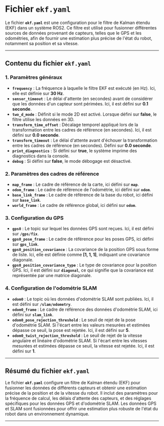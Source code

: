 # Fichier **`ekf.yaml`**

Le fichier **`ekf.yaml`** est une configuration pour le filtre de Kalman étendu (EKF) dans un système ROS2. Ce filtre est utilisé pour fusionner différentes sources de données provenant de capteurs, telles que le GPS et les odométries, afin de fournir une estimation plus précise de l'état du robot, notamment sa position et sa vitesse.

---

## **Contenu du fichier `ekf.yaml`**

### **1. Paramètres généraux**
- **`frequency`** : La fréquence à laquelle le filtre EKF est exécuté (en Hz). Ici, elle est définie sur **30 Hz**.
- **`sensor_timeout`** : Le délai d'attente (en secondes) avant de considérer que les données d'un capteur sont périmées. Ici, il est défini sur **0.1 seconde**.
- **`two_d_mode`** : Définit si le mode 2D est activé. Lorsque défini sur **false**, le filtre utilise les données en 3D.
- **`transform_time_offset`** : Décalage temporel appliqué lors de la transformation entre les cadres de référence (en secondes). Ici, il est défini sur **0.0 seconde**.
- **`transform_timeout`** : Le délai d'attente avant d'échouer la transformation entre les cadres de référence (en secondes). Défini sur **0.0 seconde**.
- **`print_diagnostics`** : Si défini sur **true**, le système imprime des diagnostics dans la console.
- **`debug`** : Si défini sur **false**, le mode débogage est désactivé.

### **2. Paramètres des cadres de référence**
- **`map_frame`** : Le cadre de référence de la carte, ici défini sur **`map`**.
- **`odom_frame`** : Le cadre de référence de l'odométrie, ici défini sur **`odom`**.
- **`base_link_frame`** : Le cadre de référence de la base du robot, ici défini sur **`base_link`**.
- **`world_frame`** : Le cadre de référence global, ici défini sur **`odom`**.

### **3. Configuration du GPS**
- **`gps0`** : Le topic sur lequel les données GPS sont reçues. Ici, il est défini sur **`/gps/fix`**.
- **`gps0_pose_frame`** : Le cadre de référence pour les poses GPS, ici défini sur **`gps_link`**.
- **`gps0_position_covariance`** : La covariance de la position GPS sous forme de liste. Ici, elle est définie comme **[1, 1, 1]**, indiquant une covariance diagonale.
- **`gps0_position_covariance_type`** : Le type de covariance pour la position GPS. Ici, il est défini sur **`diagonal`**, ce qui signifie que la covariance est représentée par une matrice diagonale.

### **4. Configuration de l'odométrie SLAM**
- **`odom0`** : Le topic où les données d'odométrie SLAM sont publiées. Ici, il est défini sur **`/slam/odometry`**.
- **`odom0_frame`** : Le cadre de référence des données d'odométrie SLAM, ici défini sur **`slam_link`**.
- **`odom0_pose_rejection_threshold`** : Le seuil de rejet de la pose d'odométrie SLAM. Si l'écart entre les valeurs mesurées et estimées dépasse ce seuil, la pose est rejetée. Ici, il est défini sur **5**.
- **`odom0_twist_rejection_threshold`** : Le seuil de rejet de la vitesse angulaire et linéaire d'odométrie SLAM. Si l'écart entre les vitesses mesurées et estimées dépasse ce seuil, la vitesse est rejetée. Ici, il est défini sur **1**.

---

## **Résumé du fichier `ekf.yaml`**

Le fichier **`ekf.yaml`** configure un filtre de Kalman étendu (EKF) pour fusionner les données de différents capteurs et obtenir une estimation précise de la position et de la vitesse du robot. Il inclut des paramètres pour la fréquence de calcul, les délais d'attente des capteurs, et des réglages spécifiques pour les données GPS et d'odométrie SLAM. Les données GPS et SLAM sont fusionnées pour offrir une estimation plus robuste de l'état du robot dans un environnement dynamique.

---
